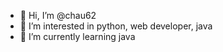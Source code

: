 - 👋 Hi, I’m @chau62
- 👀 I’m interested in python, web developer, java
- 🌱 I’m currently learning java


<!---
chau62/chau62 is a ✨ special ✨ repository because its `README.md` (this file) appears on your GitHub profile.
You can click the Preview link to take a look at your changes.
--->
